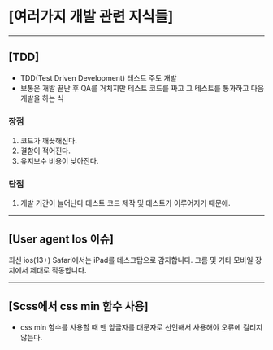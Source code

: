 # [여러가지 개발 관련 지식들]

---

## [TDD]

- TDD(Test Driven Development) 테스트 주도 개발
- 보통은 개발 끝난 후 QA를 거치지만 테스트 코드를 짜고 그 테스트를 통과하고 다음 개발을 하는 식

### 장점

1. 코드가 깨끗해진다.
2. 결함이 적어진다.
3. 유지보수 비용이 낮아진다.

### 단점

1. 개발 기간이 늘어난다 테스트 코드 제작 및 테스트가 이루어지기 때문에.
---

## [User agent Ios 이슈]
최신 ios(13+) Safari에서는 iPad를 데스크탑으로 감지합니다.
크롬 및 기타 모바일 장치에서 제대로 작동합니다. 

---

## [Scss에서 css min 함수 사용]
- css min 함수를 사용할 때 맨 앞글자를 대문자로 선언해서 
사용해야 오류에 걸리지 않는다.
